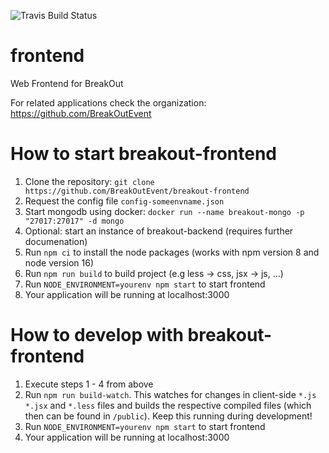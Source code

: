 ![Travis Build Status](https://travis-ci.org/BreakOutEvent/breakout-frontend.svg?branch=develop)
# frontend
Web Frontend for BreakOut

For related applications check the organization: https://github.com/BreakOutEvent

# How to start breakout-frontend
1. Clone the repository: `git clone https://github.com/BreakOutEvent/breakout-frontend`
2. Request the config file `config-someenvname.json`
3. Start mongodb using docker: `docker run --name breakout-mongo -p "27017:27017" -d mongo`
4. Optional: start an instance of breakout-backend (requires further documenation)
5. Run `npm ci` to install the node packages (works with npm version 8 and node version 16)
6. Run `npm run build` to build project (e.g less -> css, jsx -> js, ...)
7. Run `NODE_ENVIRONMENT=yourenv npm start` to start frontend
8. Your application will be running at localhost:3000

# How to develop with breakout-frontend
1. Execute steps 1 - 4 from above
2. Run `npm run build-watch`. This watches for changes in client-side `*.js` `*.jsx` and `*.less` files and
builds the respective compiled files (which then can be found in `/public`). Keep this running during development!
3. Run `NODE_ENVIRONMENT=yourenv npm start` to start frontend
4. Your application will be running at localhost:3000
